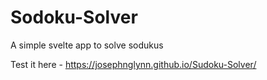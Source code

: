 # Sodoku-Solver
A simple svelte app to solve sodukus

Test it here - https://josephnglynn.github.io/Sudoku-Solver/
